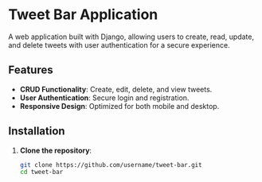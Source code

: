 # Tweet Bar Application

A web application built with Django, allowing users to create, read, update, and delete tweets with user authentication for a secure experience.

## Features

- **CRUD Functionality**: Create, edit, delete, and view tweets.
- **User Authentication**: Secure login and registration.
- **Responsive Design**: Optimized for both mobile and desktop.

## Installation

1. **Clone the repository**:
   ```bash
   git clone https://github.com/username/tweet-bar.git
   cd tweet-bar
